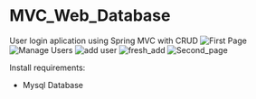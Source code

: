 # MVC_Web_Database
User login aplication using Spring MVC with CRUD
![First Page](https://user-images.githubusercontent.com/104298934/207168285-7ec7cf6d-4220-4ec4-aa96-87668f402464.jpg)
![Manage Users](https://user-images.githubusercontent.com/104298934/207168320-6d7b37ed-34f1-4cfa-a202-533a0b2566d3.jpg)
![add user](https://user-images.githubusercontent.com/104298934/207168329-56eb69ab-48e2-4877-b104-9a7b1305b42e.jpg)
![fresh_add](https://user-images.githubusercontent.com/104298934/207168362-0e700352-a495-4f4a-a4f1-abbbd0670397.jpg)
![Second_page](https://user-images.githubusercontent.com/104298934/207168367-df82d64b-5e73-48bd-a07d-0010c3f4b3ca.jpg)


Install requirements:
- Mysql Database
